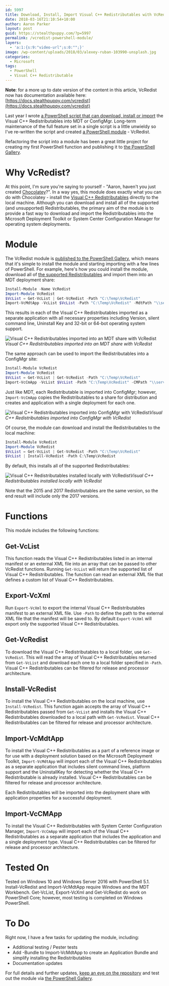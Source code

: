 ```yaml
---
id: 5997
title: Download, Install, Import Visual C++ Redistributables with VcRedist
date: 2018-03-16T21:10:54+10:00
author: Aaron Parker
layout: post
guid: https://stealthpuppy.com/?p=5997
permalink: /vcredist-powershell-module/
layers:
  - 'a:1:{s:9:"video-url";s:0:"";}'
image: /wp-content/uploads/2018/03/alexey-ruban-103990-unsplash.jpg
categories:
  - Microsoft
tags:
  - PowerShell
  - Visual C++ Redistributable
---
```

**Note**: for a more up to date version of the content in this article, VcRedist now has documentation available here: [https://docs.stealthpuppy.com/vcredist](https://docs.stealthpuppy.com/vcredist)

Last year I wrote [a PowerShell script that can download, install or import](https://stealthpuppy.com/visual-c-redistributable-installer/) the Visual C++ Redistributables into MDT or ConfigMgr. Long-term maintenance of the full feature set in a single script is a little unwieldy so I've re-written the script and created [a PowerShell module](https://github.com/aaronparker/Install-VisualCRedistributables) - VcRedist.

Refactoring the script into a module has been a great little project for creating my first PowerShell function and publishing it to [the PowerShell Gallery](https://www.powershellgallery.com/packages/VcRedist/).

# Why VcRedist?

At this point, I'm sure you're saying to yourself - "Aaron, haven't you just created [Chocolatey](https://chocolatey.org/)?". In a way yes, this module does exactly what you can do with Chocolatey - install the [Visual C++ Redistributables](https://chocolatey.org/packages/vcredist140) directly to the local machine. Although you can download and install all of the supported (and unsupported) Redistributables, the primary aim of the module is to provide a fast way to download and import the Redistributables into the Microsoft Deployment Toolkit or System Center Configuration Manager for operating system deployments.

# Module

The VcRedist module is [published to the PowerShell Gallery](https://www.powershellgallery.com/packages/VcRedist/), which means that it's simple to install the module and starting importing with a few lines of PowerShell. For example, here's how you could install the module, download all of [the supported Redistributables](https://support.microsoft.com/en-gb/help/2977003/the-latest-supported-visual-c-downloads) and import them into an MDT deployment share:

```powershell
Install-Module -Name VcRedist
Import-Module VcRedist
$VcList = Get-VcList | Get-VcRedist -Path "C:\Temp\VcRedist"
Import-VcMdtApp -VcList $VcList -Path "C:\Temp\VcRedist" -MdtPath "\\server\share\Reference"
```

This results in each of the Visual C++ Redistributables imported as a separate application with all necessary properties including Version, silent command line, Uninstall Key and 32-bit or 64-bot operating system support.

![Visual C++ Redistributables imported into an MDT share with VcRedist](https://stealthpuppy.com/wp-content/uploads/2018/03/MdtVisualCApplications.png)*Visual C++ Redistributables imported into an MDT share with VcRedist*

The same approach can be used to import the Redistributables into a ConfigMgr site:

```powershell
Install-Module VcRedist
Import-Module VcRedist
$VcList = Get-VcList | Get-VcRedist -Path "C:\Temp\VcRedist"
Import-VcCmApp -VcList $VcList -Path "C:\Temp\VcRedist" -CMPath "\\server\share\VcRedist" -SMSSiteCode LAB
```

Just like MDT, each Redistributable is imported into ConfigMgr; however, `Import-VcCmApp` copies the Redistributables to a share for distribution and creates and application with a single deployment for each one.

![Visual C++ Redistributables imported into ConfigMgr with VcRedist](https://stealthpuppy.com/wp-content/uploads/2018/03/VcRedistConfigMgr.png)*Visual C++ Redistributables imported into ConfigMgr with VcRedist*

Of course, the module can download and install the Redistributables to the local machine:

```powershell
Install-Module VcRedist
Import-Module VcRedist
$VcList = Get-VcList | Get-VcRedist -Path "C:\Temp\VcRedist"
$VcList | Install-VcRedist -Path C:\Temp\VcRedist
```

By default, this installs all of the supported Redistributables:

![Visual C++ Redistributables installed locally with VcRedist](https://stealthpuppy.com/wp-content/uploads/2018/03/VisualCPrograms.png)*Visual C++ Redistributables installed locally with VcRedist*

Note that the 2015 and 2017 Redistributables are the same version, so the end result will include only the 2017 versions.

# Functions

This module includes the following functions:

## Get-VcList

This function reads the Visual C++ Redistributables listed in an internal manifest or an external XML file into an array that can be passed to other VcRedist functions. Running `Get-VcList` will return the supported list of Visual C++ Redistributables. The function can read an external XML file that defines a custom list of Visual C++ Redistributables.

## Export-VcXml

Run `Export-VcXml` to export the internal Visual C++ Redistributables manifest to an external XML file. Use `-Path` to define the path to the external XML file that the manifest will be saved to. By default `Export-VcXml` will export only the supported Visual C++ Redistributables.

## Get-VcRedist

To download the Visual C++ Redistributables to a local folder, use `Get-VcRedist`. This will read the array of Visual C++ Redistributables returned from `Get-VcList` and download each one to a local folder specified in `-Path`. Visual C++ Redistributables can be filtered for release and processor architecture.

## Install-VcRedist

To install the Visual C++ Redistributables on the local machine, use `Install-VcRedist`. This function again accepts the array of Visual C++ Redistributables passed from `Get-VcList` and installs the Visual C++ Redistributables downloaded to a local path with `Get-VcRedist`. Visual C++ Redistributables can be filtered for release and processor architecture.

## Import-VcMdtApp

To install the Visual C++ Redistributables as a part of a reference image or for use with a deployment solution based on the Microsoft Deployment Toolkit, `Import-VcMdtApp` will import each of the Visual C++ Redistributables as a separate application that includes silent command lines, platform support and the UninstallKey for detecting whether the Visual C++ Redistributable is already installed. Visual C++ Redistributables can be filtered for release and processor architecture.

Each Redistributables will be imported into the deployment share with application properties for a successful deployment.

## Import-VcCMApp

To install the Visual C++ Redistributables with System Center Configuration Manager, `Import-VcCmApp` will import each of the Visual C++ Redistributables as a separate application that includes the application and a single deployment type. Visual C++ Redistributables can be filtered for release and processor architecture.

# Tested On

Tested on Windows 10 and Windows Server 2016 with PowerShell 5.1. Install-VcRedist and Import-VcMdtApp require Windows and the MDT Workbench. Get-VcList, Export-VcXml and Get-VcRedist do work on PowerShell Core; however, most testing is completed on Windows PowerShell.

# To Do

Right now, I have a few tasks for updating the module, including:

  * Additional testing / Pester tests
  * Add -Bundle to Import-VcMdtApp to create an Application Bundle and simplify installing the Redistributables
  * Documentation updates

For full details and further updates, [keep an eye on the repository](https://github.com/aaronparker/Install-VisualCRedistributables) and test out the module via [the PowerShell Gallery](https://www.powershellgallery.com/packages/VcRedist/).
